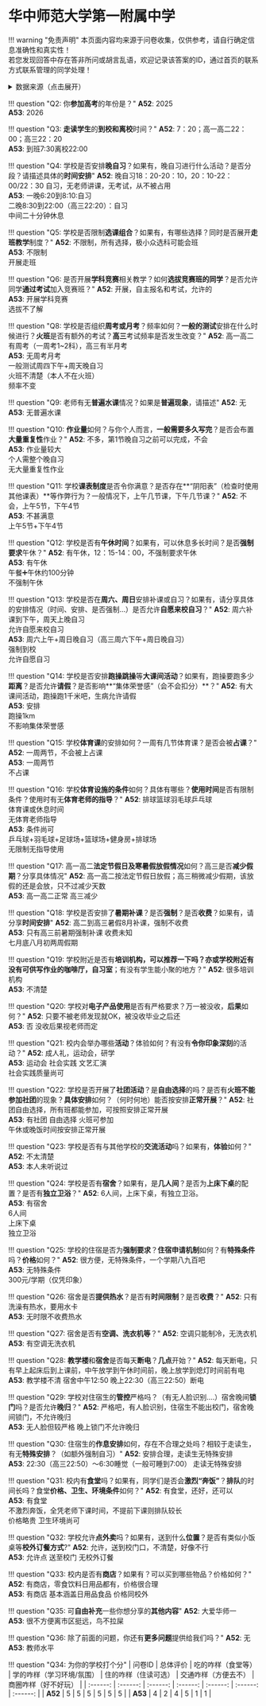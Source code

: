 # 华中师范大学第一附属中学

!!! warning "免责声明"
    本页面内容均来源于问卷收集，仅供参考，请自行确定信息准确性和真实性！  
    若您发现回答中存在答非所问或胡言乱语，欢迎记录该答案的ID，通过首页的联系方式联系管理的同学处理！

<details><summary>数据来源（点击展开）</summary>
<ul>
<li><strong>52</strong>: 匿名 (2025-07)</li>
<li><strong>53</strong>: 匿名 (2025-07)</li>
</ul>
</details>

!!! question "Q2: 你**参加高考**的年份是？"
    **A52**: 2025  
    **A53**: 2026  

!!! question "Q3: **走读学生**的**到校和离校**时间？"
    **A52**: 7：20；高一高二22：00；高三22：20  
    **A53**: 到班7:30离校22:00  

!!! question "Q4: 学校是否安排**晚自习**？如果有，晚自习进行什么活动？是否分段？请描述具体的**时间安排**"
    **A52**: 晚自习18：20-20：10，20：10-22：00/22：30 自习，无老师讲课，无考试，从不被占用  
    **A53**: 一晚6:20到8:10:自习  
    二晚8:30到22:00（高三22:20）：自习  
    中间二十分钟休息  

!!! question "Q5: 学校是否限制**选课组合**？如果有，有哪些选择？同时是否展开**走班教学**制度？"
    **A52**: 不限制，所有选择，极小众选科可能会班  
    **A53**: 不限制  
    开展走班  

!!! question "Q6: 是否开展**学科竞赛**相关教学？如何**选拔竞赛班的同学**？是否允许同学**通过考试**加入竞赛班？"
    **A52**: 开展，自主报名和考试，允许的  
    **A53**: 开展学科竞赛  
    选拔不了解  

!!! question "Q8: 学校是否组织**周考或月考**？频率如何？**一般的测试**安排在什么时候进行？**火班**是否有额外的考试？**高三**考试频率是否发生改变？"
    **A52**: 高一高二有周考（一周考1~2科），高三有半月考  
    **A53**: 无周考月考  
    一般测试周四下午+周天晚自习  
    火班不清楚（本人不在火班）  
    频率不变  

!!! question "Q9: 老师有无**普遍水课**情况？如果是**普遍现象**，请描述"
    **A52**: 无  
    **A53**: 无普遍水课  

!!! question "Q10: **作业量**如何？与你个人而言，**一般需要多久写完**？是否会布置**大量重复性**作业？"
    **A52**: 不多，第1节晚自习之前可以完成，不会  
    **A53**: 作业量较大  
    个人需整个晚自习  
    无大量重复性作业  

!!! question "Q11: 学校**课表制度**是否令你满意？是否存在**“阴阳表”（检查时使用其他课表）**等作弊行为？一般情况下，上午几节课，下午几节课？"
    **A52**: 不会，上午5节，下午4节  
    **A53**: 不甚满意  
    上午5节+下午4节  

!!! question "Q12: 学校是否有**午休时间**？如果有，可以休息多长时间？是否**强制要求**午休？"
    **A52**: 有午休，12：15-14：00，不强制要求午休  
    **A53**: 有午休  
    午餐➕午休约100分钟  
    不强制午休  

!!! question "Q13: 学校是否在**周六、周日**安排补课或自习？如果有，请分享具体的安排情况（时间、安排、是否强制...）是否允许**自愿来校自习**？"
    **A52**: 周六补课到下午，周天上晚自习  
    允许自愿来校自习  
    **A53**: 周六上午+周日晚自习（高三周六下午+周日晚自习）  
    强制到校  
    允许自愿自习  

!!! question "Q14: 学校是否安排**跑操跳操**等**大课间活动**？如果有，跑操要跑多少**距离**？是否允许**请假**？是否影响**“集体荣誉感”（会不会扣分）**？"
    **A52**: 有大课间活动，跑操跑1千米吧，生病允许请假  
    **A53**: 安排  
    跑操1km  
    不影响集体荣誉感  

!!! question "Q15: 学校**体育课**的安排如何？一周有几节体育课？是否会被**占课**？"
    **A52**: 一周两节，不会被上占课  
    **A53**: 一周两节  
    不占课  

!!! question "Q16: 学校**体育设施的条件**如何？具体有哪些？**使用时间**是否有限制条件？使用时有无**体育老师的指导**？"
    **A52**: 排球篮球羽毛球乒乓球  
    体育课或休息时间  
    无体育老师指导  
    **A53**: 条件尚可  
    乒乓球+羽毛球+足球场+篮球场+健身房+排球场  
    无限制无指导使用  

!!! question "Q17: 高一高二**法定节假日及寒暑假放假情况**如何？高三是否**减少假期**？分享具体情况"
    **A52**: 高一高二按法定节假日放假；高三稍微减少假期，该放假的还是会放，只不过减少天数  
    **A53**: 高一高二正常 高三减少  

!!! question "Q18: 学校是否安排了**暑期补课**？是否**强制**？是否**收费**？如果有，请分享**时间安排**"
    **A52**: 高二到高三暑假8月补课，强制不收费  
    **A53**: 只有高三前暑期强制补课 收费未知  
    七月底八月初两周假期  

!!! question "Q19: 学校附近是否有**培训机构，**可以推荐一下吗？亦或学校附近有没有可供写作业的**咖啡厅，自习室**；有没有学生能小聚的地方？"
    **A52**: 很多培训机构  
    **A53**: 不清楚  

!!! question "Q20: 学校对**电子产品使用**是否有严格要求？万一被没收，**后果**如何？"
    **A52**: 只要不被老师发现就OK，被没收毕业之后还  
    **A53**: 否 没收后果视老师而定  

!!! question "Q21: 校内会举办哪些**活动**？体验如何？有没有**令你印象深刻**的活动？"
    **A52**: 成人礼，运动会，研学  
    **A53**: 运动会 社会实践 文艺汇演  
    社会实践质量尚可  

!!! question "Q22: 学校是否开展了**社团活动**？是**自由选择**的吗？是否有**火班不能参加社团**的现象？**具体安排**如何？（何时何地）能否按安排**正常开展**？"
    **A52**: 社团自由选择，所有班都能参加，可按照安排正常开展  
    **A53**: 有社团 自由选择 火班可参加  
    午休或晚饭时间按安排正常开展  

!!! question "Q23: 学校是否有与其他学校的**交流活动**吗？如果有，**体验**如何？"
    **A52**: 不太清楚  
    **A53**: 本人未听说过  

!!! question "Q24: 学校是否有**宿舍**？如果有，是**几人间**？是否为**上床下桌**的配置？是否有**独立卫浴**？"
    **A52**: 6人间，上床下桌，有独立卫浴。  
    **A53**: 有宿舍  
    6人间  
    上床下桌  
    独立卫浴  

!!! question "Q25: 学校的住宿是否为**强制要求**？**住宿申请机制**如何？有**特殊条件**吗？**价格**如何？"
    **A52**: 很方便，无特殊条件，一个学期八九百吧  
    **A53**: 无特殊条件  
    300元/学期（仅凭印象）  

!!! question "Q26: 宿舍是否**提供热水**？是否有**时间限制**？是否**收费**？"
    **A52**: 只有洗澡有热水，要用水卡  
    **A53**: 无时限不收费热水  

!!! question "Q27: 宿舍是否有**空调、洗衣机等**？"
    **A52**: 空调只能制冷，无洗衣机  
    **A53**: 有空调无洗衣机  

!!! question "Q28: **教学楼**和**宿舍**是否每天**断电**？**几点**开始？"
    **A52**: 每天断电，只有早上起床后到上课前，中午放学到午休时间前，晚上放学到熄灯时间前有电  
    **A53**: 教学楼不清 宿舍中午12:50 晚上22:30（高三22:50）断电  

!!! question "Q29: 学校对住宿生的**管控**严格吗？（有无人脸识别....）宿舍晚间**锁门**吗？是否允许**晚归**？"
    **A52**: 严格吧，有人脸识别，住宿生不能出校门，宿舍晚间锁门，不允许晚归  
    **A53**: 无人脸但较严格 晚上锁门不允许晚归  

!!! question "Q30: 住宿生的**作息安排**如何，存在不合理之处吗？相较于走读生，有无**特殊安排**？（如额外强制自习）"
    **A52**: 安排合理，走读生无特殊安排  
    **A53**: 22:30（高三22:50）～6:30睡觉（一般可睡到7:00） 走读无特殊安排  

!!! question "Q31: 校内有**食堂**吗？如果有，同学们是否会**激烈“奔饭”**？**排队**的时间长吗？食堂**价格、卫生、环境条件**如何？"
    **A52**: 有食堂，还好，还可以  
    **A53**: 有食堂  
    不激烈奔饭，全凭老师下课时间，不提前下课则排队较长  
    价格略贵 卫生环境尚可  

!!! question "Q32: 学校允许**点外卖**吗？如果有，送到什么**位置**？是否有类似小饭桌等**校外订餐方式**?"
    **A52**: 允许，送到校门口，不清楚，好像不行  
    **A53**: 允许点 送至校门 无校外订餐  

!!! question "Q33: 校内是否有**商店**？如果有？可以买到哪些物品？价格如何？"
    **A52**: 有商店，零食饮料日用品都有，价格很合理  
    **A53**: 有商店 基本涵盖日用品食品 价格同校外  

!!! question "Q35: 可**自由补充**一些你想分享的**其他内容**"
    **A52**: 大爱华师一  
    **A53**: 很不方便离市区挺远，鸟不拉屎  

!!! question "Q36: 除了前面的问题，你还有**更多问题**提供给我们吗？"
    **A52**: 无  
    **A53**: 教师水平  

!!! question "Q34: 为你的学校打个分"
    | 问卷ID | 总体评价 | 吃的咋样（食堂等） | 学的咋样（学习环境/氛围） | 住的咋样（住读可选） | 交通咋样（方便去不） | 商圈咋样（好不好玩） |
    | :------: | :------: | :------: | :------: | :------: | :------: | :------: |
    | **A52** | 5 | 5 | 5 | 5 | 5 | 5 |
    | **A53** | 4 | 2 | 4 | 5 | 1 | 1 |

